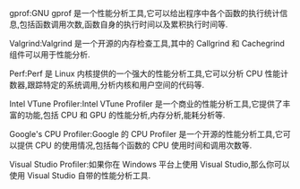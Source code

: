 gprof:GNU gprof 是一个性能分析工具,它可以给出程序中各个函数的执行统计信息,包括函数调用次数,函数自身的执行时间以及累积执行时间等.

Valgrind:Valgrind 是一个开源的内存检查工具,其中的 Callgrind 和 Cachegrind 组件可以用于性能分析.

Perf:Perf 是 Linux 内核提供的一个强大的性能分析工具,它可以分析 CPU 性能计数器,跟踪特定的系统调用,分析内核和用户空间的代码等.

Intel VTune Profiler:Intel VTune Profiler 是一个商业的性能分析工具,它提供了丰富的功能,包括 CPU 和 GPU 的性能分析,内存分析,能耗分析等.

Google's CPU Profiler:Google 的 CPU Profiler 是一个开源的性能分析工具,它可以提供 CPU 的使用情况,包括每个函数的 CPU 使用时间和调用次数等.

Visual Studio Profiler:如果你在 Windows 平台上使用 Visual Studio,那么你可以使用 Visual Studio 自带的性能分析工具.